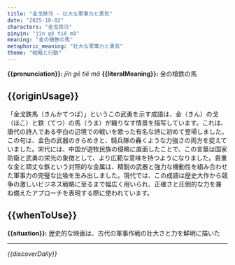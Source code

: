 ```yaml
---
title: "金戈铁马 - 壮大な軍事力と勇気"
date: "2025-10-02"
characters: "金戈铁马"
pinyin: "jīn gē tiě mǎ"
meaning: "金の槍鉄の馬"
metaphoric_meaning: "壮大な軍事力と勇気"
theme: "戦略と行動"
---
```


**{{pronunciation}}:** *jīn gē tiě mǎ*
**{{literalMeaning}}:** 金の槍鉄の馬

## {{originUsage}}

「金戈鉄馬（きんかてつば）」というこの武勇を示す成語は、金（きん）の戈（ほこ）と鉄（てつ）の馬（うま）が織りなす情景を描写しています。これは、唐代の詩人である李白の辺境での戦いを歌った有名な詩に初めて登場しました。この句は、金色の武器のきらめきと、騎兵隊の轟くような力強さの両方を捉えていました。宋代には、中国が遊牧民族の侵略に直面したことで、この言葉は国家防衛と武勇の栄光の象徴として、より広範な意味を持つようになりました。貴重な金と頑丈な鉄という対照的な金属は、精鋭の武器と強力な機動性を組み合わせた軍事力の完璧な比喩を生み出しました。現代では、この成語は歴史大作から競争の激しいビジネス戦略に至るまで幅広く用いられ、正確さと圧倒的な力を兼ね備えたアプローチを表現する際に使われています。

## {{whenToUse}}

**{{situation}}:** 歴史的な映画は、古代の軍事作戦の壮大さと力を鮮明に描いた

---

*{{discoverDaily}}*
